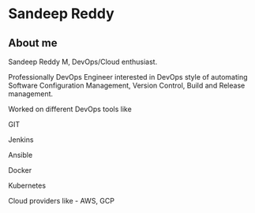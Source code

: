 # Sandeep Reddy

## About me
Sandeep Reddy M, DevOps/Cloud enthusiast.

Professionally DevOps Engineer interested in DevOps style of automating Software Configuration Management, Version Control, Build and Release management.

Worked on different DevOps tools like 

GIT

Jenkins

Ansible

Docker

Kubernetes

Cloud providers like - AWS, GCP
